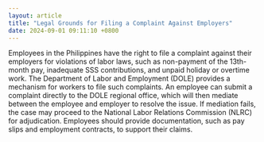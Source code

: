 ```yaml
---
layout: article
title: "Legal Grounds for Filing a Complaint Against Employers"
date: 2024-09-01 09:11:10 +0800
---
```


<p>Employees in the Philippines have the right to file a complaint against their employers for violations of labor laws, such as non-payment of the 13th-month pay, inadequate SSS contributions, and unpaid holiday or overtime work. The Department of Labor and Employment (DOLE) provides a mechanism for workers to file such complaints. An employee can submit a complaint directly to the DOLE regional office, which will then mediate between the employee and employer to resolve the issue. If mediation fails, the case may proceed to the National Labor Relations Commission (NLRC) for adjudication. Employees should provide documentation, such as pay slips and employment contracts, to support their claims.</p>